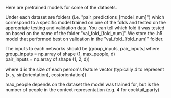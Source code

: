 Here are pretrained models for some of the datasets.

Under each dataset are folders (i.e. "pair_predictions_[model_num]") which correspond to a specific model trained on one of the folds and tested on the appropriate testing and validation data.
You can tell which fold it was tested on based on the name of the folder "val_fold_[fold_num]". We store the .h5 model that performed best on validation in the "val_fold_[fold_num]" folder.

The inputs to each networks should be [group_inputs, pair_inputs] where \
  group_inputs = np.array of shape (1, max_people, d)\
  pair_inputs = np.array of shape (1, 2, d))

where d is the size of each person's feature vector (typically 4 to represent (x, y, sin(orientation), cos(orientation))

max_people depends on the dataset the model was trained for, but is the number of people in the context representation (e.g. 4 for cocktail_party)
